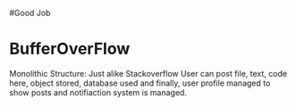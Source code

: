 #Good Job 
# BufferOverFlow
Monolithic Structure: Just alike Stackoverflow
User can post file, text, code here, object stored, database used and finally,
user profile managed to show posts and notifiaction system is managed.
